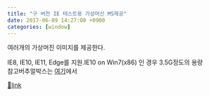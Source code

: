 ```yaml
---
title: "구 버전 IE 테스트용 가상머신 MS제공"
date: 2017-06-09 14:27:08 +0900
categories: [window]
---
```


여러개의 가상머진 이미지를 제공한다.

IE8, IE10, IE11, Edge를 지원.IE10 on Win7(x86) 인 경우 3.5G정도의 용량  
참고버추얼박스는 [여기](https://www.virtualbox.org/wiki/Downloads "여기")에서


[🔗link](http://www.mins01.com/mh/tech/read/1093)
